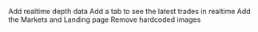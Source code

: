Add realtime depth data
Add a tab to see the latest trades in realtime
Add the Markets and Landing page
Remove hardcoded images